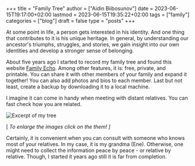 +++
title = "Family Tree"
author = ["Aidin Biibosunov"]
date = 2023-06-15T19:17:00+02:00
lastmod = 2023-06-15T19:35:22+02:00
tags = ["family"]
categories = ["blog"]
draft = false
type = "posts"
+++

At some point in life, a person gets interested in his identity. And one thing that contributes to it is his unique heritage. In general, by understanding our ancestor's triumphs, struggles, and stories, we gain insight into our own identities and develop a stronger sense of belonging.

About five years ago I started to record my family tree and found this website [Family Echo](https://www.familyecho.com/#edit:START).
Among other features, it is: free, private, and printable. You can share it with other members of your family and expand it together! You can also add photos and bios to each member. Last but not least, create a backup by downloading it to a local machine.

I imagine it can come in handy when meeting with distant relatives. You can fast check how you are related.

![](/images/family_tree/family_tree_example.png "Excerpt of my tree")

[ _To enlarge the images click on the them! ]_

Certainly, it is convenient when you can consult with someone who knows most of your relatives. In my case, it is my grandma (Ene). Otherwise, one might need to collect the information peace by peace - or relative by relative.
Though, I started it years ago still it is far from completion.